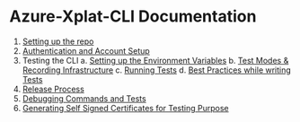 # Azure-Xplat-CLI Documentation

1. [Setting up the repo](./SetupRepo.md)
2. [Authentication and Account Setup](./Authentication.md)
3. Testing the CLI
  a. [Setting up the Environment Variables](./EnvironmentVariables.md)
  b. [Test Modes & Recording Infrastructure](./TestModes.md)
  c. [Running Tests](./RunTests.md)
  d. [Best Practices while writing Tests](./BestPractices-Testing.md)
4. [Release Process](./ReleaseProcess.md)
5. [Debugging Commands and Tests](./Debugging.md)
6. [Generating Self Signed Certificates for Testing Purpose](./DummyCerts.md)